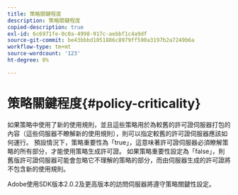 ```yaml
---
title: 策略關鍵程度
description: 策略關鍵程度
copied-description: true
exl-id: 6c6971fe-0c0a-4998-917c-aebbf1c4a9df
source-git-commit: be43bbbd1051886c8979ff590a3197b2a7249b6a
workflow-type: tm+mt
source-wordcount: '123'
ht-degree: 0%

---
```


# 策略關鍵程度{#policy-criticality}

如果策略中使用了新的使用規則，並且這些策略用於為較舊的許可證伺服器打包的內容（這些伺服器不瞭解新的使用規則），則可以指定較舊的許可證伺服器應該如何運行。 預設情況下，策略重要性為「true」，這意味著許可證伺服器必須瞭解策略的所有部分，才能使用策略生成許可證。 如果策略重要性設定為「false」，則舊版許可證伺服器可能會忽略它不理解的策略的部分，而由伺服器生成的許可證將不包含新的使用規則。

Adobe使用SDK版本2.0.2及更高版本的訪問伺服器將遵守策略關鍵性設定。
